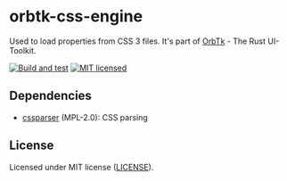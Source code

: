 # orbtk-css-engine

Used to load properties from CSS 3 files. It's part of [OrbTk](https://gitlab.redox-os.org/redox-os/orbtk) - The Rust UI-Toolkit.

[![Build and test](https://github.com/redox-os/orbtk/workflows/build/badge.svg)](https://github.com/redox-os/orbtk/actions)
[![MIT licensed](https://img.shields.io/badge/license-MIT-blue.svg)](../../LICENSE)

## Dependencies

* [cssparser](https://github.com/servo/rust-cssparser) (MPL-2.0): CSS parsing

## License

Licensed under MIT license ([LICENSE](../../LICENSE)).